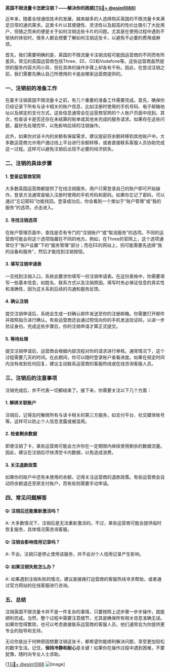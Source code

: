 **英国不限流量卡怎麽注销？——解决你的困惑[[TG💪+ @esim1088](https://t.me/s/esim1088)]**

近年来，随着全球通信技术的发展，越来越多的人选择购买英国的不限流量卡来满足日常的通讯需求。这类卡片以其便捷性、灵活性以及超高的性价比吸引了大批用户，但随之而来的便是关于如何注销这些卡片的问题。尤其是在使用过程中遇到不愉快的体验时，很多人都会想要了解如何注销这张卡，以避免不必要的费用或麻烦。

首先，我们需要明确的是，英国的不限流量卡注销流程可能因运营商的不同而有所差异。常见的英国运营商包括Three、EE、O2和Vodafone等。这些运营商虽然提供的服务内容大同小异，但在具体的操作步骤上却各有千秋。因此，在尝试注销之前，我们需要先确认自己所使用的卡是由哪家运营商提供的。

### **一、注销前的准备工作**

在着手注销英国不限流量卡之前，有几个重要的准备工作需要完成。首先，确保你已经记录下所有与该卡相关的账户信息，比如注册时使用的手机号码、电子邮箱地址以及绑定的支付方式。这些信息通常会在运营商官网的个人账户页面中找到。其次，检查该卡是否还存在未结算的账单或其他未完成的服务请求。如果存在这些问题，最好先处理完毕，以免影响后续的注销操作。

此外，如果你对该卡内的余额有保留需求，建议提前将余额转移到其他账户中。大多数运营商允许用户通过线上平台进行余额转移，或者直接联系客服人员协助完成这一过程。这样可以避免注销后出现不必要的经济损失。

### **二、注销的具体步骤**

#### **1. 登录运营商官网**
大多数英国运营商都提供了在线注销服务，用户只需登录自己的账户即可开始操作。登录方法通常是输入注册时使用的手机号码和密码。如果你忘记了密码，可以通过“忘记密码”功能找回。登录成功后，你会看到一个类似于“账户管理”或“我的服务”的选项，点击进入。

#### **2. 寻找注销选项**
在账户管理页面中，查找是否有专门的“注销账户”或“取消服务”的选项。不同的运营商可能会将这个选项隐藏在不同的地方。例如，在Three的官网上，这个选项通常位于“账户设置”下的“服务管理”部分；而在EE的网站上，则可能需要先选择“我的设备和服务”，然后才能找到注销按钮。

#### **3. 填写注销申请表**
一旦找到注销入口，系统会要求你填写一份注销申请表。在这份表格中，你需要填写一些基本信息，如姓名、联系方式以及注销原因。填写时务必保证信息的真实性和准确性，因为这关系到后续的沟通和服务反馈。

#### **4. 确认注销**
提交注销申请后，系统会生成一封确认邮件发送至你的注册邮箱。你需要打开邮件并按照指示进行确认。有些运营商还会通过短信向你的手机发送验证码，以进一步验证身份。完成这些步骤后，你的注销申请才算正式提交。

#### **5. 等待处理**
提交注销申请后，运营商会根据内部流程对你的请求进行审核。通常情况下，这个过程需要几天的时间。在此期间，你可以随时登录账户查看进度。如果在规定时间内没有收到任何回复，建议主动联系运营商的客服热线或在线咨询客服人员。

### **三、注销后的注意事项**

注销完成后，并不代表一切都结束了。接下来，你需要关注以下几个方面：

#### **1. 解绑关联账户**
注销后，记得及时解绑所有与该卡相关的第三方服务，如支付平台、社交媒体账号等。这样可以防止个人信息泄露或被滥用。

#### **2. 检查剩余数据**
即使注销了卡，某些运营商可能会允许你在一定期限内继续使用剩余的数据流量。因此，建议在注销后尽快清空卡内数据，以免造成浪费。

#### **3. 关注退款政策**
如果你的账户中还有未使用的余额，记得关注运营商的退款政策。有些运营商会自动将余额退还至原支付账户，而有些则需要手动申请。

### **四、常见问题解答**

#### **Q: 注销后还能重新激活吗？**
A: 大多数情况下，注销后是无法重新激活的。不过，某些运营商可能会提供临时恢复服务，具体情况需咨询客服。

#### **Q: 注销会影响信用记录吗？**
A: 不会。注销只是停止使用该服务，并不会对个人信用记录产生影响。

#### **Q: 如果注销失败怎么办？**
A: 如果遇到注销失败的情况，建议直接拨打运营商的客服热线寻求帮助，或者通过官方网站的在线客服进行咨询。

### **五、总结**

注销英国不限流量卡并不是一件复杂的事情，只要按照上述步骤一步步操作，就能顺利完成。当然，整个过程中需要注意细节，尤其是确保所有相关信息准确无误。如果你觉得繁琐，也可以考虑直接联系运营商的客服人员，他们通常会为你提供更专业的指导和支持。

无论你是出于何种原因想要注销这张卡，都希望你能顺利解决问题，享受更加轻松的数字生活。记住，**保持冷静和耐心**是关键！如果你在操作过程中遇到困难，不要犹豫，随时向专业人士求助。

[[TG💪+ @esim1088](https://t.me/s/esim1088) ![Image](https://i.postimg.cc/4NQfJmqS/Snipaste-2025-05-13-00-14-12.png)]